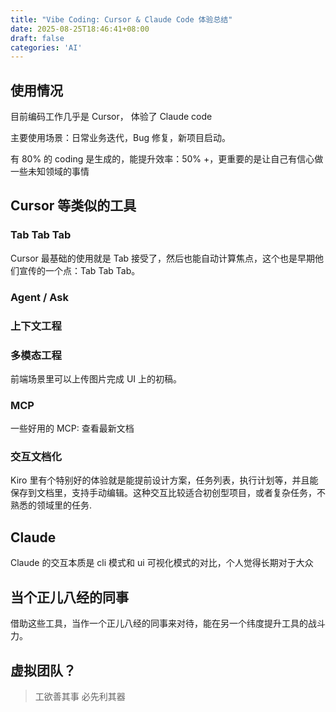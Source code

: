 ```yaml
---
title: "Vibe Coding: Cursor & Claude Code 体验总结"
date: 2025-08-25T18:46:41+08:00
draft: false
categories: 'AI'
---
```


## 使用情况
目前编码工作几乎是 Cursor， 体验了 Claude code

主要使用场景：日常业务迭代，Bug 修复，新项目启动。

有 80% 的 coding 是生成的，能提升效率：50% +，更重要的是让自己有信心做一些未知领域的事情
## Cursor 等类似的工具
### Tab Tab Tab
Cursor 最基础的使用就是 Tab 接受了，然后也能自动计算焦点，这个也是早期他们宣传的一个点：Tab Tab Tab。

### Agent / Ask


### 上下文工程

### 多模态工程
前端场景里可以上传图片完成 UI 上的初稿。

### MCP
一些好用的 MCP: 查看最新文档


### 交互文档化
Kiro 里有个特别好的体验就是能提前设计方案，任务列表，执行计划等，并且能保存到文档里，支持手动编辑。这种交互比较适合初创型项目，或者复杂任务，不熟悉的领域里的任务.


## Claude
Claude 的交互本质是 cli 模式和 ui 可视化模式的对比，个人觉得长期对于大众



## 当个正儿八经的同事
借助这些工具，当作一个正儿八经的同事来对待，能在另一个纬度提升工具的战斗力。





## 虚拟团队？




> 工欲善其事 必先利其器
